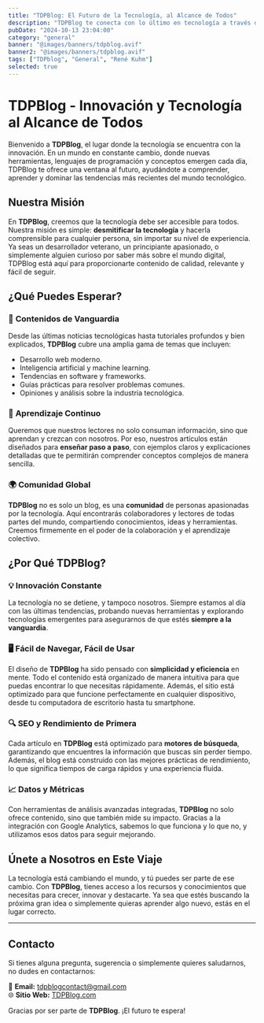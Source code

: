 ```yaml
---
title: "TDPBlog: El Futuro de la Tecnología, al Alcance de Todos"
description: "TDPBlog te conecta con lo último en tecnología a través de tutoriales accesibles y análisis profundos, ayudándote a crecer en un mundo digital en constante cambio"
pubDate: "2024-10-13 23:04:00"
category: "general"
banner: "@images/banners/tdpblog.avif"
banner2: "@images/banners/tdpblog.avif"
tags: ["TDPblog", "General", "René Kuhm"]
selected: true
---
```


# TDPBlog - Innovación y Tecnología al Alcance de Todos

Bienvenido a **TDPBlog**, el lugar donde la tecnología se encuentra con la innovación. En un mundo en constante cambio, donde nuevas herramientas, lenguajes de programación y conceptos emergen cada día, TDPBlog te ofrece una ventana al futuro, ayudándote a comprender, aprender y dominar las tendencias más recientes del mundo tecnológico.

## Nuestra Misión

En **TDPBlog**, creemos que la tecnología debe ser accesible para todos. Nuestra misión es simple: **desmitificar la tecnología** y hacerla comprensible para cualquier persona, sin importar su nivel de experiencia. Ya seas un desarrollador veterano, un principiante apasionado, o simplemente alguien curioso por saber más sobre el mundo digital, TDPBlog está aquí para proporcionarte contenido de calidad, relevante y fácil de seguir.

## ¿Qué Puedes Esperar?

### 🚀 **Contenidos de Vanguardia**
Desde las últimas noticias tecnológicas hasta tutoriales profundos y bien explicados, **TDPBlog** cubre una amplia gama de temas que incluyen:

- Desarrollo web moderno.
- Inteligencia artificial y machine learning.
- Tendencias en software y frameworks.
- Guías prácticas para resolver problemas comunes.
- Opiniones y análisis sobre la industria tecnológica.

### 🧠 **Aprendizaje Continuo**
Queremos que nuestros lectores no solo consuman información, sino que aprendan y crezcan con nosotros. Por eso, nuestros artículos están diseñados para **enseñar paso a paso**, con ejemplos claros y explicaciones detalladas que te permitirán comprender conceptos complejos de manera sencilla.

### 🌍 **Comunidad Global**
**TDPBlog** no es solo un blog, es una **comunidad** de personas apasionadas por la tecnología. Aquí encontrarás colaboradores y lectores de todas partes del mundo, compartiendo conocimientos, ideas y herramientas. Creemos firmemente en el poder de la colaboración y el aprendizaje colectivo.

## ¿Por Qué TDPBlog?

### 💡 **Innovación Constante**
La tecnología no se detiene, y tampoco nosotros. Siempre estamos al día con las últimas tendencias, probando nuevas herramientas y explorando tecnologías emergentes para asegurarnos de que estés **siempre a la vanguardia**.

### 🖥️ **Fácil de Navegar, Fácil de Usar**
El diseño de **TDPBlog** ha sido pensado con **simplicidad y eficiencia** en mente. Todo el contenido está organizado de manera intuitiva para que puedas encontrar lo que necesitas rápidamente. Además, el sitio está optimizado para que funcione perfectamente en cualquier dispositivo, desde tu computadora de escritorio hasta tu smartphone.

### 🔍 **SEO y Rendimiento de Primera**
Cada artículo en **TDPBlog** está optimizado para **motores de búsqueda**, garantizando que encuentres la información que buscas sin perder tiempo. Además, el blog está construido con las mejores prácticas de rendimiento, lo que significa tiempos de carga rápidos y una experiencia fluida.

### 📈 **Datos y Métricas**
Con herramientas de análisis avanzadas integradas, **TDPBlog** no solo ofrece contenido, sino que también mide su impacto. Gracias a la integración con Google Analytics, sabemos lo que funciona y lo que no, y utilizamos esos datos para seguir mejorando.

## Únete a Nosotros en Este Viaje

La tecnología está cambiando el mundo, y tú puedes ser parte de ese cambio. Con **TDPBlog**, tienes acceso a los recursos y conocimientos que necesitas para crecer, innovar y destacarte. Ya sea que estés buscando la próxima gran idea o simplemente quieras aprender algo nuevo, estás en el lugar correcto.

---

## Contacto

Si tienes alguna pregunta, sugerencia o simplemente quieres saludarnos, no dudes en contactarnos:

📧 **Email:** tdpblogcontact@gmail.com  
🌐 **Sitio Web:** [TDPBlog.com](https://tdpblog.com)  


Gracias por ser parte de **TDPBlog**. ¡El futuro te espera!

